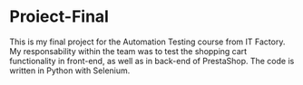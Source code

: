 # Proiect-Final
This is my final project for the Automation Testing course from IT Factory.
My responsability within the team was to test the shopping cart functionality in front-end, as well as in back-end of PrestaShop.
The code is written in Python with Selenium.
